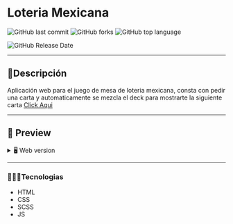 # Loteria Mexicana
![GitHub last commit](https://img.shields.io/github/last-commit/Alane-Tc/PokeDex?style=for-the-badge) ![GitHub forks](https://img.shields.io/github/forks/Alane-Tc/PokeDex?style=for-the-badge) ![GitHub top language](https://img.shields.io/github/languages/top/Alane-Tc/PokeDex?style=for-the-badge) 

![GitHub Release Date](https://img.shields.io/github/release-date/Alane-Tc/PokeDex?style=for-the-badge)

------------
## 📝Descripción
Aplicación web para el juego de mesa de loteria mexicana, consta con pedir una carta y automaticamente se mezcla el deck para mostrarte la siguiente carta [Click Aqui](https://quienesesepokemon.netlify.app "Click Aqui")

------------

## 🎨 Preview
<details>
    <summary>🖥 Web version</summary>

![](https://raw.githubusercontent.com/Alane-Tc/PokeDex/developer/src/assets/img/ss1.PNG)
![](https://raw.githubusercontent.com/Alane-Tc/PokeDex/developer/src/assets/img/ss2.PNG)


</details>

</details>

------------


### 👩🏻‍💻Tecnologias
- HTML
- CSS
- SCSS
- JS

